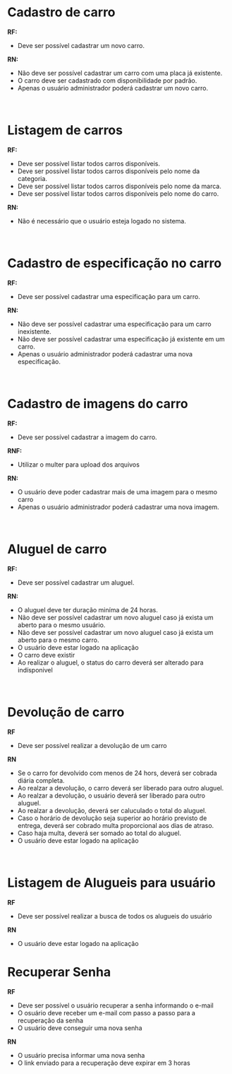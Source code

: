 # Cadastro de carro

**RF:**

- Deve ser possível cadastrar um novo carro.

**RN:**

- Não deve ser possível cadastrar um carro com uma placa já existente.
- O carro deve ser cadastrado com disponibilidade por padrão.
- Apenas o usuário administrador poderá cadastrar um novo carro.

<br/>

# Listagem de carros

**RF:**

- Deve ser possível listar todos carros disponíveis.
- Deve ser possível listar todos carros disponíveis pelo nome da categoria.
- Deve ser possível listar todos carros disponíveis pelo nome da marca.
- Deve ser possível listar todos carros disponíveis pelo nome do carro.

**RN:**

- Não é necessário que o usuário esteja logado no sistema.

<br/>

# Cadastro de especificação no carro

**RF:**

- Deve ser possível cadastrar uma especificação para um carro.

**RN:**

- Não deve ser possível cadastrar uma especificação para um carro inexistente.
- Não deve ser possível cadastrar uma especificação já existente em um carro.
- Apenas o usuário administrador poderá cadastrar uma nova especificação.

<br/>

# Cadastro de imagens do carro

**RF:**

- Deve ser possível cadastrar a imagem do carro.

**RNF:**

- Utilizar o multer para upload dos arquivos

**RN:**

- O usuário deve poder cadastrar mais de uma imagem para o mesmo carro
- Apenas o usuário administrador poderá cadastrar uma nova imagem.

<br/>

# Aluguel de carro

**RF:**

- Deve ser possível cadastrar um aluguel.

**RN:**

- O aluguel deve ter duração miníma de 24 horas.
- Não deve ser possível cadastrar um novo aluguel caso já exista um aberto para o mesmo usuário.
- Não deve ser possível cadastrar um novo aluguel caso já exista um aberto para o mesmo carro.
- O usuário deve estar logado na aplicação
- O carro deve existir
- Ao realizar o aluguel, o status do carro deverá ser alterado para indísponivel

<br>

# Devolução de carro

**RF**

- Deve ser possível realizar a devolução de um carro

**RN**

- Se o carro for devolvido com menos de 24 hors, deverá ser cobrada diária completa.
- Ao realzar a devolução, o carro deverá ser liberado para outro aluguel.
- Ao realzar a devolução, o usuário deverá ser liberado para outro aluguel.
- Ao realzar a devolução, deverá ser caluculado o total do aluguel.
- Caso o horário de devolução seja superior ao horário previsto de entrega, deverá ser cobrado multa proporcional aos dias de atraso.
- Caso haja multa, deverá ser somado ao total do aluguel.
- O usuário deve estar logado na aplicação

<br>

# Listagem de Alugueis para usuário

**RF**

- Deve ser possível realizar a busca de todos os alugueis do usuário

**RN**

- O usuário deve estar logado na aplicação

# Recuperar Senha

**RF**

- Deve ser possível o usuário recuperar a senha informando o e-mail
- O osuário deve receber um e-mail com passo a passo para a recuperação da senha
- O usuário deve conseguir uma nova senha

**RN**

- O usuário precisa informar uma nova senha
- O link enviado para a recuperação deve expirar em 3 horas
